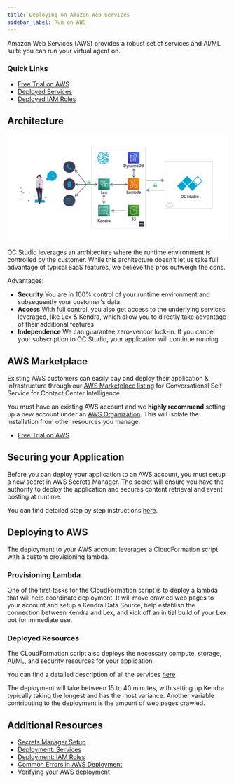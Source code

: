 ```yaml
---
title: Deploying on Amazon Web Services
sidebar_label: Run on AWS
---
```


Amazon Web Services (AWS) provides a robust set of services and AI/ML suite you can run your virtual agent on.

### Quick Links

- [Free Trial on AWS](aws/free-trial)
- [Deployed Services](aws/description-of-services)
- [Deployed IAM Roles](aws/iam-roles)

## Architecture

<div style={{textAlign: 'center'}}>

![architecture](../../static/img/infrastructure/aws-architecture.svg)

</div>

OC Studio leverages an architecture where the runtime environment is controlled by the customer. While this architecture doesn't let us take full advantage of typical SaaS features, we believe the pros outweigh the cons.

Advantages:

- **Security** You are in 100% control of your runtime environment and subsequently your customer's data.
- **Access** With full control, you also get access to the underlying services leveraged, like Lex & Kendra, which allow you to directly take advantage of their additional features
- **Independence** We can guarantee zero-vendor lock-in. If you cancel your subscription to OC Studio, your application will continue running.

## AWS Marketplace

Existing AWS customers can easily pay and deploy their application & infrastructure through our [AWS Marketplace listing](https://aws.amazon.com/marketplace/pp/B08N39KTFR) for Conversational Self Service for Contact Center Intelligence.

You must have an existing AWS account and we **highly recommend** setting up a new account under an [AWS Organization](https://aws.amazon.com/organizations/). This will isolate the installation from other resources you manage.

- [Free Trial on AWS](aws/free-trial)

## Securing your Application

Before you can deploy your application to an AWS account, you must setup a new secret in AWS Secrets Manager. The secret will ensure you have the authority to deploy the application and secures content retrieval and event posting at runtime.

You can find detailed step by step instructions [here](aws/secrets-manager-setup).

## Deploying to AWS

The deployment to your AWS account leverages a CloudFormation script with a custom provisioning lambda.

### Provisioning Lambda

One of the first tasks for the CloudFormation script is to deploy a lambda that will help coordinate deployment. It will move crawled web pages to your account and setup a Kendra Data Source, help establish the connection between Kendra and Lex, and kick off an initial build of your Lex bot for immediate use.

### Deployed Resources

The CLoudFormation script also deploys the necessary compute, storage, AI/ML, and security resources for your application.

You can find a detailed description of all the services [here](aws/description-of-services)

The deployment will take between 15 to 40 minutes, with setting up Kendra typically taking the longest and has the most variance. Another variable contributing to the deployment is the amount of web pages crawled.

## Additional Resources

- [Secrets Manager Setup](aws/secrets-manager-setup)
- [Deployment: Services](aws/description-of-services)
- [Deployment: IAM Roles](aws/iam-roles)
- [Common Errors in AWS Deployment](aws/common-errors-in-stack-deployment)
- [Verifying your AWS deployment](aws/verify-deployment)
